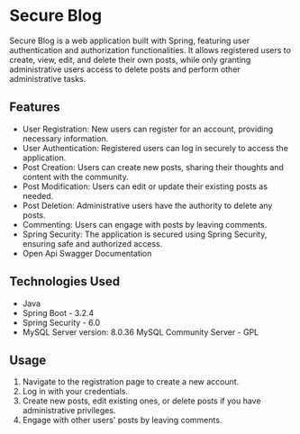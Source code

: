 # Secure Blog

Secure Blog is a web application built with Spring, featuring user authentication and authorization functionalities. It allows registered users to create, view, edit, and delete their own posts, while only granting administrative users access to delete posts and perform other administrative tasks.

## Features

- User Registration: New users can register for an account, providing necessary information.
- User Authentication: Registered users can log in securely to access the application.
- Post Creation: Users can create new posts, sharing their thoughts and content with the community.
- Post Modification: Users can edit or update their existing posts as needed.
- Post Deletion: Administrative users have the authority to delete any posts.
- Commenting: Users can engage with posts by leaving comments.
- Spring Security: The application is secured using Spring Security, ensuring safe and authorized access.
- Open Api Swagger Documentation

## Technologies Used

- Java
- Spring Boot - 3.2.4
- Spring Security - 6.0
- MySQL Server version: 8.0.36 MySQL Community Server - GPL


## Usage

1. Navigate to the registration page to create a new account.
2. Log in with your credentials.
3. Create new posts, edit existing ones, or delete posts if you have administrative privileges.
4. Engage with other users' posts by leaving comments.
